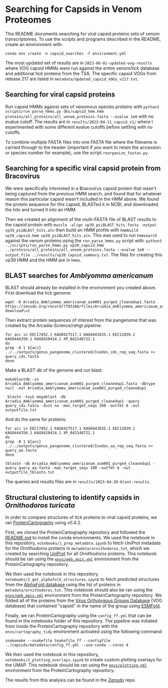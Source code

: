 # Searching for Capsids in Venom Proteomes

This README documents searching for viral capsid proteins sets of venom transcriptomes. To use the scripts and programs described in the README, create an environment with:
```
conda env create -n capsid_searches -f environment.yml
```

The most updated set of results are in `2023-06-01-updated-vog-results` where VOG capsid HMMs were run against the entire venom/tick database and 
additional tick proteins from the TSA. The specific capsid VOGs from release 217 are listed in `metadata/Updated_capsid_VOGs_v217.txt`. 

## Searching for viral capsid proteins
Run capsid HMMs against sets of venomous species proteins with `python3 scripts/run_parse_hmms.py dbs/capsid_hmm.hmm proteins/all_proteins/all_venom_proteins.fasta --evalue 1e0` with no evalue cutoff. The results are in `results/2023-04-11_capsid_v1/` where I experimented with some different evalue cutoffs before settling with no cutoffs.

To combine multiple FASTA files into one FASTA file where the filename is carried through to the header (important if you want to retain the accession or species number for example), use the script `reorganize_fastas.py`.

## Searching for a specific viral capsid protein from Bracovirus
We were specifically interested in a Bracovirus capsid protein that wasn't being captured from the previous HMM search, and found that for whatever reason this particular capsid wasn't included in the HMM above. We found the protein sequence for this capsid, BLASTed it in NCBI, and downloaded the hits and turned it into an HMM.

Then we created an alignment of the multi-FASTA file of BLAST results to the capsid protein with `muscle -align vp39_psiBLAST_hits.fasta -output vp39_psiBLAST_hits.aln` then build an HMM profile with `hmmbuild vp39_capsid.hmm vp39_psiBLAST_hits.aln`. This was used to run `hmmsearch` against the venom proteins using the `run_parse_hmms.py` script with: `python3 ../scripts/run_parse_hmms.py vp39_capsid.hmm ../proteins/all_proteins/all_venom_proteins.fasta --evalue 1e0 --output_file ../results/vp39_capsid_summary.txt`. The files for creating this vp39 HMM and the HMM are in `hmms`.

## BLAST searches for _Amblyomma americanum_
BLAST should already be installed in the environment you created above. First download the tick genome:
```
wget -O Arcadia_Amblyomma_americanum_asm001_purged_cleanedup1.fasta https://zenodo.org/record/7783368/files/Arcadia_Amblyomma_americanum_asm001_purged_cleanedup1.fasta\?download\=1
```

Then extract protein sequences of interest from the pangenome that was created by the Arcadia-Science/rehgt pipeline:
```
for acc in EEC17452.1 KAG0427517.1 KAG0443635.1 EEC12039.1 KAG0444350.1 KAG0420414.1 XP_042148722.1
do
grep -A 1 ${acc} ../../outputs/genus_pangenome_clustered/Ixodes_cds_rep_seq.fasta >> query_cds.fasta
done
```

Make a BLAST db of the genome and run blast:
```
makeblastdb -in Arcadia_Amblyomma_americanum_asm001_purged_cleanedup1.fasta -dbtype nucl -out Arcadia_Amblyomma_americanum_asm001_purged_cleanedup1

 blastn -task megablast -db Arcadia_Amblyomma_americanum_asm001_purged_cleanedup1 -query query_cds.fasta -dust no -max_target_seqs 100 -outfmt 6 -out outputfile.txt
```

And do the same for proteins:
```
for acc in EEC17452.1 KAG0427517.1 KAG0443635.1 EEC12039.1 KAG0444350.1 KAG0420414.1 XP_042148722.1
do
grep -A 1 ${acc} ../../outputs/genus_pangenome_clustered/Ixodes_aa_rep_seq.fasta >> query_aa.fasta
done

tblastn -db Arcadia_Amblyomma_americanum_asm001_purged_cleanedup1 -query query_aa.fasta -max_target_seqs 100 -outfmt 6 -out outputfile_tblastn.txt
```

The queries and results files are in `results/2023-04-20-blast-results`.

## Structural clustering to identify capsids in *Ornithodoros turicata*

In order to compare structures of tick proteins to viral capsid proteins, we ran [ProteinCartography](https://github.com/Arcadia-Science/ProteinCartography/tree/v0.4.2) using v0.4.2. 

First, we cloned the ProteinCartography repository and followed the [README.md](https://github.com/Arcadia-Science/ProteinCartography/blob/main/README.md) to install the conda environments. We used the notebook in this repository, `notebooks/1_prep_metadata.ipynb` to fetch UniProt metadata for the *Ornithodoros* proteins in `metadata/ornithodoros.txt`, which we created by searching [UniProt](https://www.uniprot.org) for all *Ornithodoros* proteins. This notebook should be ran using the [`envs/web_apis.yml`](https://github.com/Arcadia-Science/ProteinCartography/blob/v0.4.2/envs/web_apis.yml) environment from the ProteinCartography repository.

We then used the notebook in this repository, `notebooks/2_get_alphafold_structures.ipynb` to fetch predicted structures from the [AlphaFold database](https://alphafold.ebi.ac.uk) using the list of proteins in `metadata/ornithodoros.txt`. This notebook should also be ran using the [`envs/web_apis.yml`](https://github.com/Arcadia-Science/ProteinCartography/blob/v0.4.2/envs/web_apis.yml) environment from the ProteinCartography repository. We folded all of the proteins from the [Virus Orthologous Groups Database](https://vogdb.org) (VOG database) that contained "capsid" in the name of the group using [ESMFold](https://www.science.org/doi/10.1126/science.ade2574).

Finally, we ran ProteinCartography using the `config_ff.yml` that can be found in the notebooks folder of this repository. The pipeline was initiated from inside the ProteinCartography repository with the `envs/cartography_tidy` environment activated using the following command: 
```
snakemake --snakefile Snakefile_ff --configfile ../capsids/metadata/config_ff.yml --use-conda --cores 4
```
We then used the notebook in this repository, `notebooks/3_plotting_overlays.ipynb` to create custom plotting overlays for the UMAP. This notebook should be ran using the [`envs/plotting.yml`](https://github.com/Arcadia-Science/ProteinCartography/blob/v0.4.2/envs/plotting.yml) environment from the ProteinCartography repository. 

The results from this analysis can be found in the [Zenodo](https://zenodo.org/records/12796464) repo.
